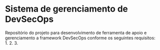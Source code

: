 # Sistema de gerenciamento de DevSecOps

Repositório do projeto para desenvolvimento de ferramenta de apoio e gerenciamento a framework DevSecOps conforme os seguintes requisitos:
1.
2.
3.





